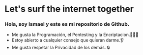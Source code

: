 # Let's surf the internet together

### Hola, soy Ismael y este es mi repositorio de Github.
<ul>
<li>Me gusta la Programación, el Pentesting y la Encriptacion.&#x1F9D1;&#x1F3FB;&#x200D;&#x1F4BB;</li>
<li>Estoy abierto a cualquier consejo que quieran darme.&#x1F442;</li>
<li>
Me gusta respetar la Privacidad de los demás. &#x1F512;
</li>
</ul>
